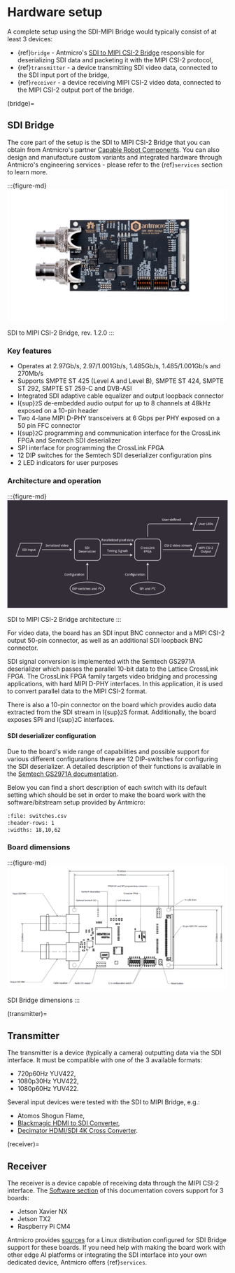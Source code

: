 # Hardware setup

A complete setup using the SDI-MIPI Bridge would typically consist of at least 3 devices:

- {ref}`bridge` - Antmicro's [SDI to MIPI CSI-2 Bridge](https://github.com/antmicro/sdi-mipi-bridge) responsible for deserializing SDI data and packeting it with the MIPI CSI-2 protocol,
- {ref}`transmitter` - a device transmitting SDI video data, connected to the SDI input port of the bridge,
- {ref}`receiver` - a device receiving MIPI CSI-2 video data, connected to the MIPI CSI-2 output port of the bridge.

(bridge)=
## SDI Bridge

The core part of the setup is the SDI to MIPI CSI-2 Bridge that you can obtain from Antmicro's partner [Capable Robot Components](https://capablerobot.com/products/sdi-mipi-bridge/).
You can also design and manufacture custom variants and integrated hardware through Antmicro's engineering services - please refer to the {ref}`services` section to learn more.

:::{figure-md}
![SDI MIPI Bridge](img/sdi-mipi-bridge.jpg)

SDI to MIPI CSI-2 Bridge, rev. 1.2.0
:::

### Key features

* Operates at 2.97Gb/s, 2.97/1.001Gb/s, 1.485Gb/s, 1.485/1.001Gb/s and 270Mb/s
* Supports SMPTE ST 425 (Level A and Level B), SMPTE ST 424, SMPTE ST 292, SMPTE ST 259-C and DVB-ASI
* Integrated SDI adaptive cable equalizer and output loopback connector
* I{sup}`2`S de-embedded audio output for up to 8 channels at 48kHz exposed on a 10-pin header
* Two 4-lane MIPI D-PHY transceivers at 6 Gbps per PHY exposed on a 50 pin FFC connector
* I{sup}`2`C programming and communication interface for the CrossLink FPGA and Semtech SDI deserializer
* SPI interface for programming the CrossLink FPGA
* 12 DIP switches for the Semtech SDI deserializer configuration pins
* 2 LED indicators for user purposes

### Architecture and operation

:::{figure-md}
![SDI-MIPI Bridge architecture](img/SDI_block_general.png)

SDI to MIPI CSI-2 Bridge architecture
:::

For video data, the board has an SDI input BNC connector and a MIPI CSI-2 output 50-pin connector, as well as an additional SDI loopback BNC connector.

SDI signal conversion is implemented with the Semtech GS2971A deserializer which passes the parallel 10-bit data to the Lattice CrossLink FPGA.
The CrossLink FPGA family targets video bridging and processing applications, with hard MIPI D-PHY interfaces. In this application, it is used to convert parallel data to the MIPI CSI-2 format.

There is also a 10-pin connector on the board which provides audio data extracted from the SDI stream in I{sup}`2`S format.
Additionally, the board exposes SPI and I{sup}`2`C interfaces.

#### SDI deserializer configuration

Due to the board's wide range of capabilities and possible support for various different configurations there are 12 DIP-switches for configuring the SDI deserializer.
A detailed description of their functions is available in the [Semtech GS2971A documentation](https://semtech.my.salesforce.com/sfc/p/#E0000000JelG/a/44000000MD3i/kpmMkrmUWgHlbCOwdLzVohMm1SDPoVH85guEGK.KXTc).

Below you can find a short description of each switch with its default setting which should be set in order to make the board work with the software/bitstream setup provided by Antmicro:

```{csv-table}
:file: switches.csv
:header-rows: 1
:widths: 18,10,62
```

### Board dimensions

:::{figure-md}
![SDI Bridge dimensions](img/SDI_dimensions.png)

SDI Bridge dimensions
:::

(transmitter)=
## Transmitter

The transmitter is a device (typically a camera) outputting data via the SDI interface.
It must be compatible with one of the 3 available formats:

- 720p60Hz YUV422,
- 1080p30Hz YUV422,
- 1080p60Hz YUV422.

Several input devices were tested with the SDI to MIPI Bridge, e.g.:

- Atomos Shogun Flame,
- [Blackmagic HDMI to SDI Converter](https://www.blackmagicdesign.com/products/microconverters),
- [Decimator HDMI/SDI 4K Cross Converter](http://decimator.com/Products/MiniConverters/12G-CROSS/12G-CROSS.html).

(receiver)=
## Receiver

The receiver is a device capable of receiving data through the MIPI CSI-2 interface.
The [Software section](software.md) of this documentation covers support for 3 boards:

* Jetson Xavier NX
* Jetson TX2
* Raspberry Pi CM4

Antmicro provides [sources](https://github.com/antmicro/sdi-mipi-bridge-linux) for a Linux distribution configured for SDI Bridge support for these boards.
If you need help with making the board work with other edge AI platforms or integrating the SDI interface into your own dedicated device, Antmicro offers {ref}`services`.
